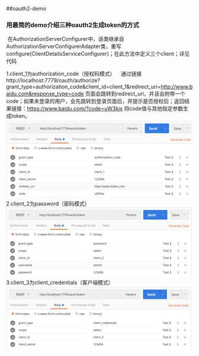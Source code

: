 ##oauth2-demo

### 用最简的demo介绍三种oauth2生成token的方式
  在AuthorizationServerConfigurer中，该类继承自AuthorizationServerConfigurerAdapter类，重写configure(ClientDetailsServiceConfigurer)；在此方法中定义三个client；详见代码
  
  
  1.client_1为authorization_code（授权码模式）
    通过链接 http://localhost:7779/oauth/authorize?grant_type=authorization_code&client_id=client_1&redirect_uri=http://www.baidu.com&response_type=code 页面会跳转到redirect_uri，并且会附带一个code；如果未登录的用户，会先跳转到登录页面后，并提示是否授权后；返回结果链接：https://www.baidu.com/?code=uW3kix 将code值与其他指定参数生成token。
     ![image](https://github.com/chenluxing/oauth2-demo/blob/master/src/main/resources/static/images/authorization_code.png)
  2.client_2为password（密码模式）
     ![image](https://github.com/chenluxing/oauth2-demo/blob/master/src/main/resources/static/images/password.png)
  3.client_3为client_credentials（客户端模式）
     ![image](https://github.com/chenluxing/oauth2-demo/blob/master/src/main/resources/static/images/client_credentials.png)